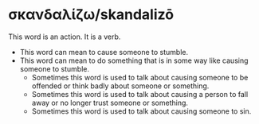 # σκανδαλίζω/skandalizō
This word is an action. It is a verb.

* This word can mean to cause someone to stumble.
* This word can mean to do something that is in some way like causing someone to stumble.
    * Sometimes this word is used to talk about causing someone to be offended or think badly about someone or something.
    * Sometimes this word is used to talk about causing a person to fall away or no longer trust someone or something.
    * Sometimes this word is used to talk about causing someone to sin.
